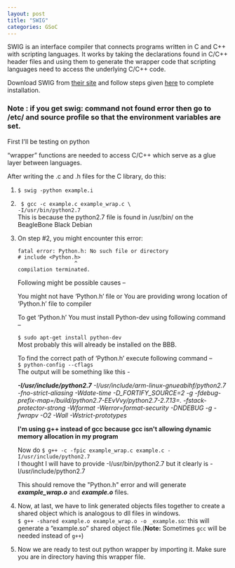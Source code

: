 ```yaml
---
layout: post
title: "SWIG"
categories: GSoC
---
```


SWIG is an interface compiler that connects programs written in C and C++ with scripting languages. It works by taking the declarations found in C/C++ header files and using them to generate the wrapper code that scripting languages need to access the underlying C/C++ code. <br>

Download SWIG from [their site](http://www.swig.org/download.html) and follow steps given [here](https://www.dev2qa.com/how-to-install-swig-on-macos-linux-and-windows/) to complete installation. <br>

### Note : if you get swig: command not found error then go to /etc/ and source profile so that the environment variables are set.

First I'll be testing on python

“wrapper” functions are needed to access C/C++ which serve as a glue layer between languages.

After writing the .c and .h files for the C library, do this: 

1. `$ swig -python example.i`

2. ` $ gcc -c example.c example_wrap.c \` <br>
   `-I/usr/bin/python2.7`<br>
   This is because the python2.7 file is found in /usr/bin/ on the BeagleBone Black Debian

3. On step #2, you might encounter this error:
   ```
   fatal error: Python.h: No such file or directory
   # include <Python.h>
                     ^
   compilation terminated.
   ```
   Following might be possible causes –
   
   You might not have ‘Python.h’ file or
   You are providing wrong location of ‘Python.h’ file to compiler
   
   To get ‘Python.h’ You must install Python-dev using following command – <br>
   
   `$ sudo apt-get install python-dev`<br>
   Most probably this will already be installed on the BBB.<br>
   
   To find the correct path of ‘Python.h’ execute following command –<br>
   `$ python-config --cflags`<br>
   The output will be something like this - 

   _**-I/usr/include/python2.7** -I/usr/include/arm-linux-gnueabihf/python2.7  -fno-strict-aliasing -Wdate-time -D_FORTIFY_SOURCE=2 -g -fdebug-prefix-map=/build/python2.7-EEvVvy/python2.7-2.7.13=. -fstack-protector-strong -Wformat -Werror=format-security  -DNDEBUG -g -fwrapv -O2 -Wall -Wstrict-prototypes_ <br>

   **I'm using g++ instead of gcc because gcc isn't allowing dynamic memory allocation in my program**<br>

   Now do `$ g++ -c -fpic example_wrap.c example.c -I/usr/include/python2.7` <br>
   I thought I will have to provide -I/usr/bin/python2.7 but it clearly is -I/usr/include/python2.7<br>

   This should remove the "Python.h" error and will generate **_example_wrap.o_** and **_example.o_** files.<br>

4. Now, at last, we have to link generated objects files together to create a shared object which is analogous to dll files in windows. <br>`$ g++ -shared example.o example_wrap.o -o _example.so`: this will generate a “example.so” shared object file.(**Note:** Sometimes `gcc` will be needed instead of `g++`)

5. Now we are ready to test out python wrapper by importing it. Make sure you are in directory having this wrapper file.
